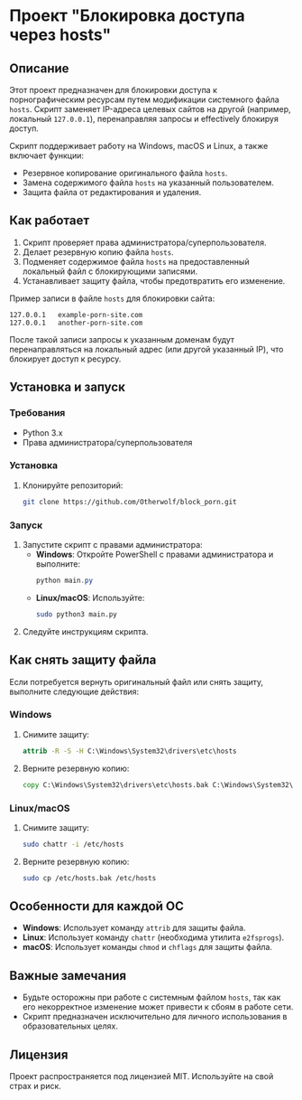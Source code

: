 # Проект "Блокировка доступа через hosts"

## Описание
Этот проект предназначен для блокировки доступа к порнографическим ресурсам путем модификации системного файла `hosts`. Скрипт заменяет IP-адреса целевых сайтов на другой (например, локальный `127.0.0.1`), перенаправляя запросы и effectively блокируя доступ.

Скрипт поддерживает работу на Windows, macOS и Linux, а также включает функции:
- Резервное копирование оригинального файла `hosts`.
- Замена содержимого файла `hosts` на указанный пользователем.
- Защита файла от редактирования и удаления.

## Как работает
1. Скрипт проверяет права администратора/суперпользователя.
2. Делает резервную копию файла `hosts`.
3. Подменяет содержимое файла `hosts` на предоставленный локальный файл с блокирующими записями.
4. Устанавливает защиту файла, чтобы предотвратить его изменение.

Пример записи в файле `hosts` для блокировки сайта:
```
127.0.0.1   example-porn-site.com
127.0.0.1   another-porn-site.com
```

После такой записи запросы к указанным доменам будут перенаправляться на локальный адрес (или другой указанный IP), что блокирует доступ к ресурсу.

## Установка и запуск

### Требования
- Python 3.x
- Права администратора/суперпользователя

### Установка
1. Клонируйте репозиторий:
   ```bash
   git clone https://github.com/Otherwolf/block_porn.git
   ```

### Запуск
1. Запустите скрипт с правами администратора:
   - **Windows**: Откройте PowerShell с правами администратора и выполните:
     ```powershell
     python main.py
     ```
   - **Linux/macOS**: Используйте:
     ```bash
     sudo python3 main.py
     ```
2. Следуйте инструкциям скрипта.

## Как снять защиту файла
Если потребуется вернуть оригинальный файл или снять защиту, выполните следующие действия:

### Windows
1. Снимите защиту:
   ```cmd
   attrib -R -S -H C:\Windows\System32\drivers\etc\hosts
   ```
2. Верните резервную копию:
   ```cmd
   copy C:\Windows\System32\drivers\etc\hosts.bak C:\Windows\System32\drivers\etc\hosts
   ```

### Linux/macOS
1. Снимите защиту:
   ```bash
   sudo chattr -i /etc/hosts
   ```
2. Верните резервную копию:
   ```bash
   sudo cp /etc/hosts.bak /etc/hosts
   ```

## Особенности для каждой ОС
- **Windows**: Использует команду `attrib` для защиты файла.
- **Linux**: Использует команду `chattr` (необходима утилита `e2fsprogs`).
- **macOS**: Использует команды `chmod` и `chflags` для защиты файла.

## Важные замечания
- Будьте осторожны при работе с системным файлом `hosts`, так как его некорректное изменение может привести к сбоям в работе сети.
- Скрипт предназначен исключительно для личного использования в образовательных целях.

## Лицензия
Проект распространяется под лицензией MIT. Используйте на свой страх и риск.
